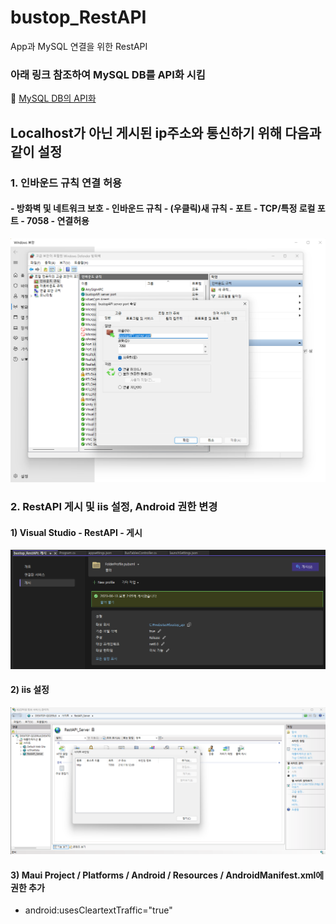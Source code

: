 # bustop_RestAPI
App과 MySQL 연결을 위한 RestAPI

### 아래 링크 참조하여 MySQL DB를 API화 시킴
 :link: [MySQL DB의 API화](https://velog.io/@dbsqja353/23.05.31-Day84)<br>
 
## Localhost가 아닌 게시된 ip주소와 통신하기 위해 다음과 같이 설정
### 1. 인바운드 규칙 연결 허용
#### - 방화벽 및 네트워크 보호 - 인바운드 규칙 - (우클릭)새 규칙 - 포트 - TCP/특정 로컬 포트 - 7058 - 연결허용
![](https://raw.githubusercontent.com/PKNU-IOT3/bustop_RestAPI/main/images/defender.png) 
### 2. RestAPI 게시 및 iis 설정, Android 권한 변경
#### 1) Visual Studio - RestAPI - 게시
![](https://raw.githubusercontent.com/PKNU-IOT3/bustop_RestAPI/main/images/maui_server.png) 
#### 2) iis 설정
![](https://raw.githubusercontent.com/PKNU-IOT3/bustop_RestAPI/main/images/iis.png) 
#### 3) Maui Project / Platforms / Android / Resources / AndroidManifest.xml에 권한 추가
- android:usesCleartextTraffic="true"
